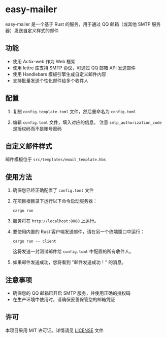 # easy-mailer

easy-mailer 是一个基于 Rust 的服务，用于通过 QQ 邮箱（或其他 SMTP 服务器）发送自定义样式的邮件

## 功能

- 使用 Actix-web 作为 Web 框架
- 使用 lettre 库支持 SMTP 协议，可通过 QQ 邮箱 API 发送邮件
- 使用 Handlebars 模板引擎生成自定义邮件内容
- 支持批量发送个性化邮件给多个收件人

## 配置

1. 复制 `config.template.toml` 文件，然后重命名为 `config.toml`

2. 编辑 `config.toml` 文件，填入对应的信息。 注意 `smtp_authorization_code` 是授权码而不是账号密码

## 自定义邮件样式

邮件模板位于 `src/templates/email_template.hbs`


## 使用方法

1. 确保您已经正确配置了 `config.toml` 文件

2. 在项目根目录下运行以下命令启动服务器：
   ```
   cargo run
   ```

3. 服务将在 `http://localhost:8080` 上运行。

4. 要使用内置的 Rust 客户端发送邮件，请在另一个终端窗口中运行：
   ```
   cargo run -- client
   ```

   这将发送一封测试邮件给 `config.toml` 中配置的所有收件人。

5. 如果邮件发送成功，您将看到 "邮件发送成功！" 的消息。

## 注意事项

- 确保您的 QQ 邮箱已开启 SMTP 服务，并使用正确的授权码
- 在生产环境中使用时，请确保妥善保管您的邮箱凭证

## 许可

本项目采用 MIT 许可证。详情请见 [LICENSE](LICENSE) 文件
